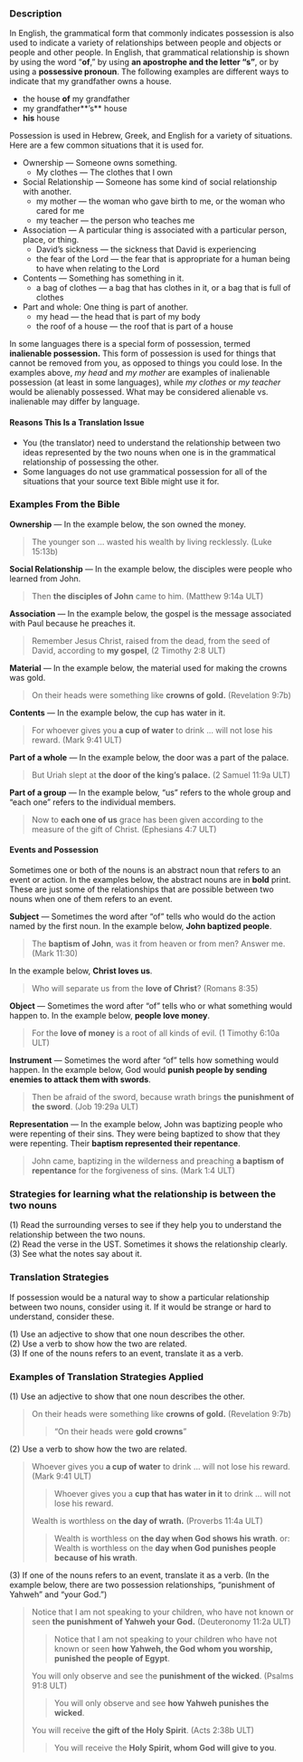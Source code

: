 ### Description

In English, the grammatical form that commonly indicates possession is also used to indicate a variety of relationships between people and objects or people and other people. In English, that grammatical relationship is shown by using the word “**of**,” by using **an apostrophe and the letter “s”**, or by using a **possessive pronoun**. The following examples are different ways to indicate that my grandfather owns a house.

* the house **of** my grandfather
* my grandfather**’s** house
* **his** house

Possession is used in Hebrew, Greek, and English for a variety of situations. Here are a few common situations that it is used for.

* Ownership — Someone owns something.
    * My clothes — The clothes that I own
* Social Relationship — Someone has some kind of social relationship with another.
    * my mother — the woman who gave birth to me, or the woman who cared for me
    * my teacher — the person who teaches me
* Association — A particular thing is associated with a particular person, place, or thing.
    * David’s sickness — the sickness that David is experiencing
    * the fear of the Lord — the fear that is appropriate for a human being to have when relating to the Lord
* Contents — Something has something in it.
    * a bag of clothes — a bag that has clothes in it, or a bag that is full of clothes
* Part and whole: One thing is part of another.
    * my head — the head that is part of my body
    * the roof of a house — the roof that is part of a house

In some languages there is a special form of possession, termed **inalienable possession.** This form of possession is used for things that cannot be removed from you, as opposed to things you could lose. In the examples above, *my head* and *my mother* are examples of inalienable possession (at least in some languages), while *my clothes* or *my teacher* would be alienably possessed. What may be considered alienable vs. inalienable may differ by language.

#### Reasons This Is a Translation Issue

* You (the translator) need to understand the relationship between two ideas represented by the two nouns when one is in the grammatical relationship of possessing the other.
* Some languages do not use grammatical possession for all of the situations that your source text Bible might use it for.

### Examples From the Bible

**Ownership** — In the example below, the son owned the money.

> The younger son … wasted his wealth by living recklessly. (Luke 15:13b)

**Social Relationship** — In the example below, the disciples were people who learned from John.

> Then **the disciples of John** came to him. (Matthew 9:14a ULT)

**Association** — In the example below, the gospel is the message associated with Paul because he preaches it.

> Remember Jesus Christ, raised from the dead, from the seed of David, according to **my gospel**, (2 Timothy 2:8 ULT)

**Material** — In the example below, the material used for making the crowns was gold.

> On their heads were something like **crowns of gold.** (Revelation 9:7b)

**Contents** — In the example below, the cup has water in it.

> For whoever gives you **a cup of water** to drink … will not lose his reward. (Mark 9:41 ULT)

**Part of a whole** — In the example below, the door was a part of the palace.

> But Uriah slept at **the door of the king’s palace.** (2 Samuel 11:9a ULT)

**Part of a group** — In the example below, “us” refers to the whole group and “each one” refers to the individual members.

> Now to **each one of us** grace has been given according to the measure of the gift of Christ. (Ephesians 4:7 ULT)

#### Events and Possession

Sometimes one or both of the nouns is an abstract noun that refers to an event or action. In the examples below, the abstract nouns are in **bold** print. These are just some of the relationships that are possible between two nouns when one of them refers to an event.

**Subject** — Sometimes the word after “of” tells who would do the action named by the first noun. In the example below, **John baptized people**.

> The **baptism of John**, was it from heaven or from men? Answer me. (Mark 11:30)

In the example below, **Christ loves us**.

> Who will separate us from the **love of Christ**? (Romans 8:35)

**Object** — Sometimes the word after “of” tells who or what something would happen to. In the example below, **people love money**.

> For the **love of money** is a root of all kinds of evil. (1 Timothy 6:10a ULT)

**Instrument** — Sometimes the word after “of” tells how something would happen. In the example below, God would **punish people by sending enemies to attack them with swords**.

> Then be afraid of the sword, because wrath brings **the punishment of the sword**. (Job 19:29a ULT)

**Representation** — In the example below, John was baptizing people who were repenting of their sins. They were being baptized to show that they were repenting. Their **baptism represented their repentance**.

> John came, baptizing in the wilderness and preaching **a baptism of repentance** for the forgiveness of sins. (Mark 1:4 ULT)

### Strategies for learning what the relationship is between the two nouns

(1) Read the surrounding verses to see if they help you to understand the relationship between the two nouns.<br>
(2) Read the verse in the UST. Sometimes it shows the relationship clearly.<br>
(3) See what the notes say about it.

### Translation Strategies

If possession would be a natural way to show a particular relationship between two nouns, consider using it. If it would be strange or hard to understand, consider these.

(1) Use an adjective to show that one noun describes the other.<br>
(2) Use a verb to show how the two are related.<br>
(3) If one of the nouns refers to an event, translate it as a verb.

### Examples of Translation Strategies Applied

(1) Use an adjective to show that one noun describes the other.

> On their heads were something like **crowns of gold.** (Revelation 9:7b)
>
> > “On their heads were **gold crowns**”

(2) Use a verb to show how the two are related.

> Whoever gives you **a cup of water** to drink … will not lose his reward. (Mark 9:41 ULT)
>
> > Whoever gives you a **cup that has water in it** to drink … will not lose his reward.
>
> Wealth is worthless on **the day of wrath.** (Proverbs 11:4a ULT)
>
> > Wealth is worthless on **the day when God shows his wrath**.
> > or:
> > Wealth is worthless on the **day when God punishes people because of his wrath**.

(3) If one of the nouns refers to an event, translate it as a verb. (In the example below, there are two possession relationships, “punishment of Yahweh” and “your God.”)

> Notice that I am not speaking to your children, who have not known or seen **the punishment of Yahweh your God.** (Deuteronomy 11:2a ULT)
>
> > Notice that I am not speaking to your children who have not known or seen **how Yahweh, the God whom you worship, punished the people of Egypt**.
>
> You will only observe and see the **punishment of the wicked**. (Psalms 91:8 ULT)
>
> > You will only observe and see **how Yahweh punishes the wicked**.
>
> You will receive **the gift of the Holy Spirit**. (Acts 2:38b ULT)
>
> > You will receive the **Holy Spirit, whom God will give to you**.
